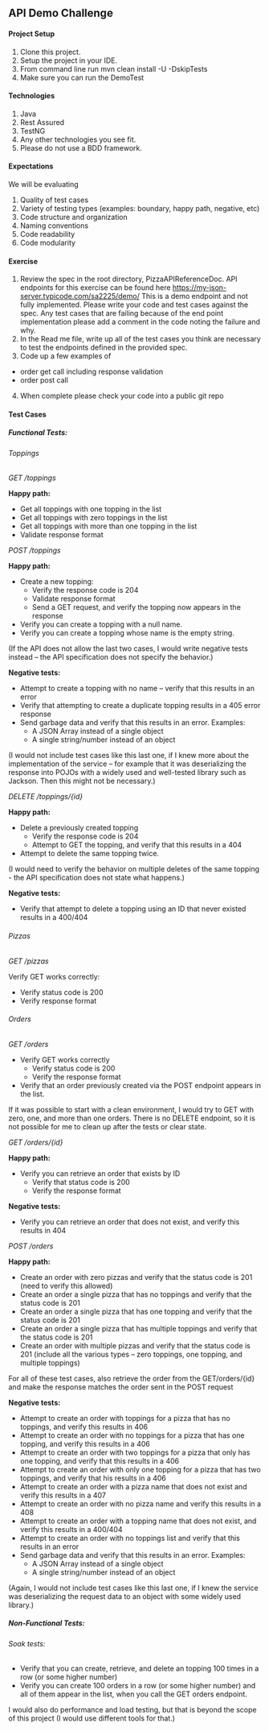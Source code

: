 ## API Demo Challenge

#### Project Setup
1. Clone this project.
2. Setup the project in your IDE.
3. From command line run mvn clean install -U -DskipTests
5. Make sure you can run the DemoTest

#### Technologies
1. Java
2. Rest Assured
3. TestNG
4. Any other technologies you see fit.
5. Please do not use a BDD framework.

#### Expectations
We will be evaluating
1. Quality of test cases
2. Variety  of testing types (examples: boundary, happy path, negative, etc)
3. Code structure and organization
4. Naming conventions
5. Code readability
6. Code modularity


#### Exercise
1. Review the spec in the root directory, PizzaAPIReferenceDoc.  API endpoints for this exercise can be found here
   https://my-json-server.typicode.com/sa2225/demo/ 
   This is a demo endpoint and not fully implemented.  Please write your code and test cases against the spec.  Any test cases that are failing because of the end point implementation please add a comment in the code noting the failure and why.
2. In the Read me file, write up all of the test cases you think are necessary to test the endpoints defined in the provided spec.
3. Code up a few examples of 
  - order get call including response validation
  - order post call
4. When complete please check your code into a public git repo

#### Test Cases

##### Functional Tests:

###### Toppings

*GET /toppings*

**Happy path:**

* Get all toppings with one topping in the list
* Get all toppings with zero toppings in the list
* Get all toppings with more than one topping in the list
* Validate response format

*POST /toppings*

**Happy path:**

* Create a new topping:
    * Verify the response code is 204
    * Validate response format 
    * Send a GET request, and verify the topping now appears in the response
* Verify you can create a topping with a null name.
* Verify you can create a topping whose name is the empty string.

(If the API does not allow the  last two cases, I would write negative tests instead – the API specification
does not specify the behavior.)

**Negative tests:**

* Attempt to create a topping with no name – verify that this results in an error
* Verify that attempting to create a duplicate topping results in a 405 error response
* Send garbage data and verify that this results in an error. Examples:
    * A JSON Array instead of a single object
    * A single string/number instead of an object

(I would not include test cases like this last one, if I knew more about the implementation of the service – for example that it was deserializing the response into POJOs with a widely used and well-tested library such as Jackson.  Then this might not be necessary.)

*DELETE /toppings/{id}*

**Happy path:**

* Delete a previously created topping
    * Verify the response code is 204
    * Attempt to GET the topping, and verify that this results in a 404
* Attempt to delete the same topping twice.

(I would need to verify the behavior on multiple deletes of the same topping -  the API specification does not state
what happens.)

**Negative tests:**

* Verify that attempt to delete a topping using an ID that never existed results in a 400/404

###### Pizzas

*GET /pizzas*

Verify GET works correctly:
* Verify status code is 200
* Verify response format

###### Orders

*GET /orders*

* Verify GET works correctly
    * Verify status code is 200
    * Verify the response format
* Verify that an order previously created via the POST endpoint appears in the list.

If it was possible to start with a clean environment, I would try to GET with zero, one, and more than one orders.  There is no DELETE endpoint, so it is not possible for me to clean up after the tests or clear state.

*GET /orders/{id}*

**Happy path:**

* Verify you can retrieve an order that exists by ID
    * Verify that status code is 200
    * Verify the response format

**Negative tests:**

* Verify you can retrieve an order that does not exist, and verify this results in 404

*POST /orders*

**Happy path:**

* Create an order with zero pizzas and verify that the status code is 201 (need to verify this allowed)
* Create an order a single pizza that has no toppings and verify that the status code is 201
* Create an order a single pizza that has one topping and verify that the status code is 201
* Create an order a single pizza that has multiple toppings and verify that the status code is 201
* Create an order with multiple pizzas and verify that the status code is 201 (include all the various types – zero toppings, one topping, and multiple toppings)

For all of these test cases, also retrieve the order from the GET/orders/{id} and make the response matches the order sent in the POST request

**Negative tests:**

* Attempt to create an order with toppings for a pizza that has no toppings, and verify this results in 406
* Attempt to create an order with no toppings for a pizza that has one topping, and verify this results in a 406
* Attempt to create an order with two toppings for a pizza that only has one topping, and verify that this results in a 406
* Attempt to create an order with only one topping for a pizza that has two toppings, and verify that his results in a 406 
* Attempt to create an order with a pizza name that does not exist and verify this results in a 407
* Attempt to create an order with no pizza name and verify this results in a 408
* Attempt to create an order with a topping name that does not exist, and verify this results in a 400/404
* Attempt to create an order with no toppings list and verify that this results in an error
* Send garbage data and verify that this results in an error. Examples:
    * A JSON Array instead of a single object
    * A single string/number instead of an object

(Again, I would not include test cases like this last one, if I knew the service was deserializing the request data to
an object with some widely used library.)

##### Non-Functional Tests:

###### Soak tests:

* Verify that you can create, retrieve, and delete an topping 100 times in a row (or some higher number)
* Verify you can create 100 orders in a row (or some higher number) and all of them appear in the list, when you call the GET orders endpoint.

I would also do performance and load testing, but that is beyond the scope of this project (I would use different tools for that.)

